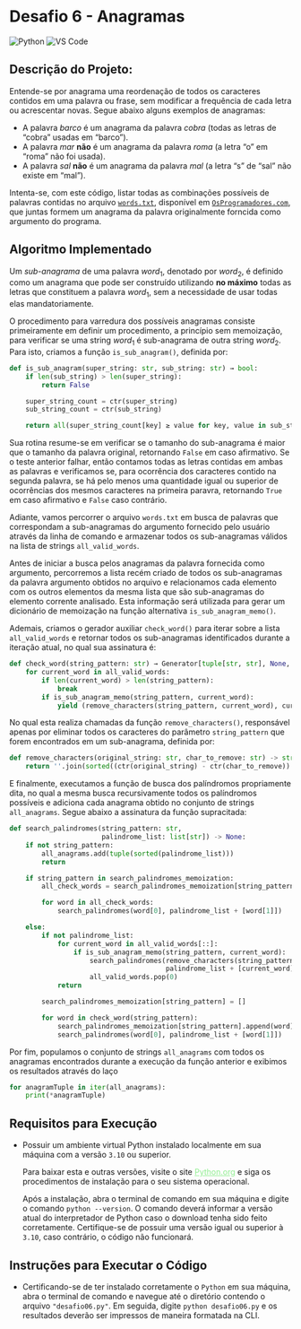 # Desafio 6 - Anagramas
![Python](https://img.shields.io/badge/Python-512BD4?style=flat&logo=python&logoColor=yellow)
![VS Code](https://img.shields.io/badge/VScode-007ACC?style=flat&logo=visualstudiocode&logoColor=white)

## Descrição do Projeto:
Entende-se por anagrama uma reordenação de todos os caracteres contidos
em uma palavra ou frase, sem modificar a frequência de cada letra ou
acrescentar novas. Segue abaixo alguns exemplos de anagramas:

- A palavra _barco_ é um anagrama da palavra _cobra_ (todas as letras de “cobra” usadas em “barco”).
- A palavra _mar_ **não** é um anagrama da palavra _roma_ (a letra “o” em “roma” não foi usada).
- A palavra _sal_ **não** é um anagrama da palavra _mal_ (a letra “s” de “sal” não existe em “mal”).

Intenta-se, com este código, listar todas as combinações possíveis de palavras contidas no
arquivo [`words.txt`](https://osprogramadores.com/desafios/d06/words.txt), disponível em
[`OsProgramadores.com`](https://osprogramadores.com/), que juntas formem um anagrama da
palavra originalmente forncida como argumento do programa.

## Algoritmo Implementado
Um _sub-anagrama_ de uma palavra $word_{1}$, denotado por $word_{2}$, é definido como um
anagrama que pode ser construído utilizando **no máximo** todas as letras que constituem a
palavra $word_{1}$, sem a necessidade de usar todas elas mandatoriamente.

O procedimento para varredura dos possíveis anagramas consiste primeiramente em definir um
procedimento, a princípio sem memoização, para verificar se uma string $word_{1}$ é
sub-anagrama de outra string $word_{2}$. Para isto, criamos a função `is_sub_anagram()`,
definida por:

```python
def is_sub_anagram(super_string: str, sub_string: str) → bool:
    if len(sub_string) > len(super_string):
        return False

    super_string_count = ctr(super_string)
    sub_string_count = ctr(sub_string)

    return all(super_string_count[key] ≥ value for key, value in sub_string_count.items())
```

Sua rotina resume-se em verificar se o tamanho do sub-anagrama é maior que o tamanho da
palavra original, retornando `False` em caso afirmativo. Se o teste anterior falhar, então
contamos todas as letras contidas em ambas as palavras e verificamos se, para ocorrência
dos caracteres contido na segunda palavra, se há pelo menos uma quantidade igual ou
superior de ocorrências dos mesmos caracteres na primeira paravra, retornando `True` em
caso afirmativo e `False` caso contrário.

Adiante, vamos percorrer o arquivo `words.txt` em busca de palavras que correspondam a
sub-anagramas do argumento fornecido pelo usuário através da linha de comando e armazenar
todos os sub-anagramas válidos na lista de strings `all_valid_words`.

Antes de iniciar a busca pelos anagramas da palavra fornecida como argumento, percorremos
a lista recém criado de todos os sub-anagramas da palavra argumento obtidos no arquivo
e relacionamos cada elemento com os outros elementos da mesma lista que são
sub-anagramas do elemento corrente analisado. Esta informação será utilizada para gerar um
dicionário de memoização na função alternativa `is_sub_anagram_memo()`.

Ademais, criamos o gerador auxiliar `check_word()` para iterar sobre a lista
`all_valid_words` e retornar todos os sub-anagramas identificados durante a iteração
atual, no qual sua assinatura é:

```python
def check_word(string_pattern: str) → Generator[tuple[str, str], None, None]:
    for current_word in all_valid_words:
        if len(current_word) > len(string_pattern):
            break
        if is_sub_anagram_memo(string_pattern, current_word):
            yield (remove_characters(string_pattern, current_word), current_word)
```

No qual esta realiza chamadas da função `remove_characters()`, responsável apenas por
eliminar todos os caracteres do parâmetro `string_pattern` que forem encontrados em um
sub-anagrama, definida por:

```python
def remove_characters(original_string: str, char_to_remove: str) -> str:
    return ''.join(sorted((ctr(original_string) - ctr(char_to_remove)).elements()))
```

E finalmente, executamos a função de busca dos palíndromos propriamente dita, no qual a
mesma busca recursivamente todos os palíndromos possíveis e adiciona cada anagrama obtido
no conjunto de strings `all_anagrams`.  Segue abaixo a assinatura da função supracitada:

```python
def search_palindromes(string_pattern: str,
                       palindrome_list: list[str]) -> None:
    if not string_pattern:
        all_anagrams.add(tuple(sorted(palindrome_list)))
        return

    if string_pattern in search_palindromes_memoization:
        all_check_words = search_palindromes_memoization[string_pattern]

        for word in all_check_words:
            search_palindromes(word[0], palindrome_list + [word[1]])

    else:
        if not palindrome_list:
            for current_word in all_valid_words[::]:
                if is_sub_anagram_memo(string_pattern, current_word):
                    search_palindromes(remove_characters(string_pattern, current_word),
                                       palindrome_list + [current_word])
                    all_valid_words.pop(0)
            return

        search_palindromes_memoization[string_pattern] = []

        for word in check_word(string_pattern):
            search_palindromes_memoization[string_pattern].append(word)
            search_palindromes(word[0], palindrome_list + [word[1]])
```

Por fim, populamos o conjunto de strings `all_anagrams` com todos os anagramas encontrados
durante a execução da função anterior e exibimos os resultados através do laço

```python
for anagramTuple in iter(all_anagrams):
    print(*anagramTuple)
```

## Requisitos para Execução
- Possuir um ambiente virtual Python instalado localmente em sua máquina com a
versão `3.10` ou superior.

    Para baixar esta e outras versões, visite o site
    <a target="_blank" href="https://www.python.org/downloads/" style="color: lightgreen">Python.org</a> e siga os procedimentos de instalação para o
    seu sistema operacional.

    Após a instalação, abra o terminal de comando em sua máquina e digite o comando
    `python --version`. O comando deverá informar a versão atual do interpretador de
    Python caso o download tenha sido feito corretamente. Certifique-se de possuir uma
    versão igual ou superior à `3.10`, caso contrário, o código não funcionará.

## Instruções para Executar o Código
- Certificando-se de ter instalado corretamente o `Python` em sua
máquina, abra o terminal de comando e navegue até o diretório contendo o arquivo
`"desafio06.py"`. Em seguida, digite `python desafio06.py`
e os resultados deverão ser impressos de maneira formatada na CLI.
